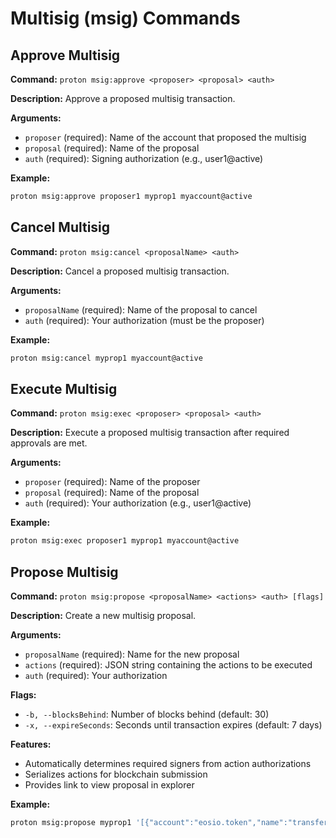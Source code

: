 # Multisig (msig) Commands

## Approve Multisig
**Command:** `proton msig:approve <proposer> <proposal> <auth>`

**Description:** Approve a proposed multisig transaction.

**Arguments:**
- `proposer` (required): Name of the account that proposed the multisig
- `proposal` (required): Name of the proposal
- `auth` (required): Signing authorization (e.g., user1@active)

**Example:**
```bash
proton msig:approve proposer1 myprop1 myaccount@active
```

## Cancel Multisig
**Command:** `proton msig:cancel <proposalName> <auth>`

**Description:** Cancel a proposed multisig transaction.

**Arguments:**
- `proposalName` (required): Name of the proposal to cancel
- `auth` (required): Your authorization (must be the proposer)

**Example:**
```bash
proton msig:cancel myprop1 myaccount@active
```

## Execute Multisig
**Command:** `proton msig:exec <proposer> <proposal> <auth>`

**Description:** Execute a proposed multisig transaction after required approvals are met.

**Arguments:**
- `proposer` (required): Name of the proposer
- `proposal` (required): Name of the proposal
- `auth` (required): Your authorization (e.g., user1@active)

**Example:**
```bash
proton msig:exec proposer1 myprop1 myaccount@active
```

## Propose Multisig
**Command:** `proton msig:propose <proposalName> <actions> <auth> [flags]`

**Description:** Create a new multisig proposal.

**Arguments:**
- `proposalName` (required): Name for the new proposal
- `actions` (required): JSON string containing the actions to be executed
- `auth` (required): Your authorization

**Flags:**
- `-b, --blocksBehind`: Number of blocks behind (default: 30)
- `-x, --expireSeconds`: Seconds until transaction expires (default: 7 days)

**Features:**
- Automatically determines required signers from action authorizations
- Serializes actions for blockchain submission
- Provides link to view proposal in explorer

**Example:**
```bash
proton msig:propose myprop1 '[{"account":"eosio.token","name":"transfer","data":{"from":"user1","to":"user2","quantity":"1.0000 XPR","memo":"test"},"authorization":[{"actor":"user1","permission":"active"}]}]' myaccount@active
```